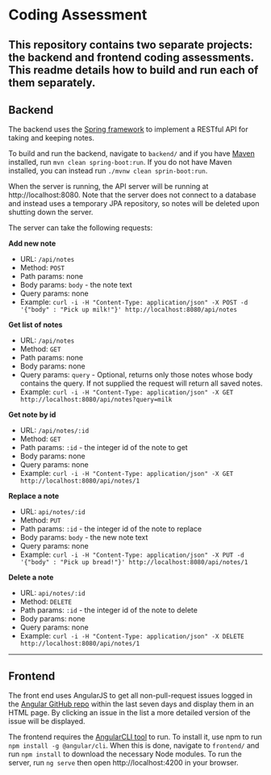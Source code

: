 # Coding Assessment
This repository contains two separate projects: the backend and frontend coding assessments. This readme details how to build and run each of them separately.
---
## Backend
The backend uses the [Spring framework](https://spring.io) to implement a RESTful API for taking and keeping notes.

To build and run the backend, navigate to `backend/` and if you have [Maven](https://maven.apache.org/) installed, run `mvn clean spring-boot:run`. If you do not have Maven installed, you can instead run `./mvnw clean sprin-boot:run`.

When the server is running, the API server will be running at http://localhost:8080. Note that the server does not connect to a database and instead uses a temporary JPA repository, so notes will be deleted upon shutting down the server.

The server can take the following requests:

**Add new note**
* URL: `/api/notes`
* Method: `POST`
* Path params: none
* Body params: `body` - the note text
* Query params: none
* Example: `curl -i -H "Content-Type: application/json" -X POST -d '{"body" : "Pick up milk!"}' http://localhost:8080/api/notes`

**Get list of notes**
* URL: `/api/notes`
* Method: `GET`
* Path params: none
* Body params: none
* Query params: `query` - Optional, returns only those notes whose body contains the query. If not supplied the request will return all saved notes.
* Example: `curl -i -H "Content-Type: application/json" -X GET http://localhost:8080/api/notes?query=milk`

**Get note by id**
* URL: `/api/notes/:id`
* Method: `GET`
* Path params: `:id` - the integer id of the note to get
* Body params: none
* Query params: none
* Example: `curl -i -H "Content-Type: application/json" -X GET http://localhost:8080/api/notes/1`

**Replace a note**
* URL: `api/notes/:id`
* Method: `PUT`
* Path params: `:id` - the integer id of the note to replace
* Body params: `body` - the new note text
* Query params: none
* Example: `curl -i -H "Content-Type: application/json" -X PUT -d '{"body" : "Pick up bread!"}' http://localhost:8080/api/notes/1`

**Delete a note**
* URL: `api/notes/:id`
* Method: `DELETE`
* Path params: `:id` - the integer id of the note to delete
* Body params: none
* Query params: none
* Example: `curl -i -H "Content-Type: application/json" -X DELETE http://localhost:8080/api/notes/1`
---
## Frontend
The front end uses AngularJS to get all non-pull-request issues logged in the [Angular GitHub repo](https://github.com/angular/angular) within the last seven days and display them in an HTML page. By clicking an issue in the list a more detailed version of the issue will be displayed.

The frontend requires the [AngularCLI tool](https://cli.angular.io/) to run. To install it, use npm to run `npm install -g @angular/cli`. When this is done, navigate to `frontend/` and run `npm install` to download the necessary Node modules. To run the server, run `ng serve` then open http://localhost:4200 in your browser.